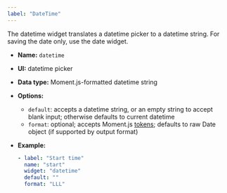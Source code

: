 ```yaml
---
label: "DateTime"
---
```


The datetime widget translates a datetime picker to a datetime string. For saving the date only, use the date widget.

- **Name:** `datetime`
- **UI:** datetime picker
- **Data type:** Moment.js-formatted datetime string
- **Options:**
  - `default`: accepts a datetime string, or an empty string to accept blank input; otherwise defaults to current datetime
  - `format`: optional; accepts Moment.js [tokens](https://momentjs.com/docs/#/parsing/string-format/); defaults to raw Date object (if supported by output format)
- **Example:**

  ```yaml
  - label: "Start time"
    name: "start"
    widget: "datetime"
    default: ""
    format: "LLL"
  ```
